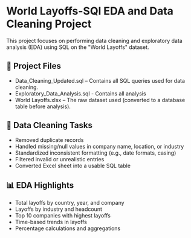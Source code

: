 # World Layoffs-SQl EDA and Data Cleaning Project

This project focuses on performing data cleaning and exploratory data analysis (EDA) using SQL on the "World Layoffs" dataset.

## 📂 Project Files
- Data_Cleaning_Updated.sql – Contains all SQL queries used for data cleaning.
- Exploratory_Data_Analysis.sql - Contains all analysis
- World Layoffs.xlsx – The raw dataset used (converted to a database table before analysis).

## 🧼 Data Cleaning Tasks
- Removed duplicate records
- Handled missing/null values in company name, location, or industry
- Standardized inconsistent formatting (e.g., date formats, casing)
- Filtered invalid or unrealistic entries
- Converted Excel sheet into a usable SQL table

 ## 📊 EDA Highlights
- Total layoffs by country, year, and company
- Layoffs by industry and headcount
- Top 10 companies with highest layoffs
- Time-based trends in layoffs
- Percentage calculations and aggregations 
